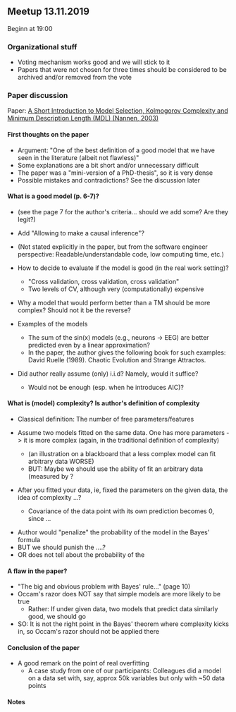 ## Meetup 13.11.2019

Beginn at 19:00

### Organizational stuff
* Voting mechanism works good and we will stick to it
* Papers that were not chosen for three times should be considered to be archived and/or removed from the vote

### Paper discussion
Paper: [A Short Introduction to Model Selection, Kolmogorov Complexity and Minimum Description Length (MDL) (Nannen, 2003)](http://volker.nannen.com/pdf/short_introduction_to_model_selection.pdf)

#### First thoughts on the paper
* Argument: "One of the best definition of a good model that we have seen in the literature (albeit not flawless)"
* Some explanations are a bit short and/or unnecessary difficult
* The paper was a "mini-version of a PhD-thesis", so it is very dense
* Possible mistakes and contradictions? See the discussion later

#### What is a good model (p. 6-7)?
* (see the page 7 for the author's criteria... should we add some? Are they legit?)
* Add "Allowing to make a causal inference"?
* (Not stated explicitly in the paper, but from the software engineer perspective: Readable/understandable code, low computing time, etc.)
* How to decide to evaluate if the model is good (in the real work setting)?
  * "Cross validation, cross validation, cross validation"
  * Two levels of CV, although very (computationally) expensive

* Why a model that would perform better than a TM should be more complex? Should not it be the reverse?

* Examples of the models
  * The sum of the sin(x) models (e.g., neurons -> EEG) are better predicted even by a linear approximation?
  * In the paper, the author gives the following book for such examples: David Ruelle (1989). Chaotic Evolution and Strange Attractos.

* Did author really assume (only) i.i.d? Namely, would it suffice?
  * Would not be enough (esp. when he introduces AIC)?

#### What is (model) complexity? Is author's definition of complexity 
* Classical definition: The number of free parameters/features
* Assume two models fitted on the same data. One has more parameters -> it is more complex (again, in the traditional definition of complexity)
    * (an illustration on a blackboard that a less complex model can fit arbitrary data WORSE)
    * BUT: Maybe we should use the ability of fit an arbitrary data (measured by ?

* After you fitted your data, ie, fixed the parameters on the given data, the idea of complexity ...?
  * Covariance of the data point with its own prediction becomes 0, since ...

[comment]: <> (Max, please finish this section 🙂)
* Author would "penalize" the probability of the model in the Bayes' formula
* BUT we should punish the ....?
* OR does not tell about the probability of the 
#### A flaw in the paper?
* "The big and obvious problem with Bayes' rule..." (page 10)
* Occam's razor does NOT say that simple models are more likely to be true
  * Rather: If under given data, two models that predict data similarly good, we should go 
* SO: It is not the right point in the Bayes' theorem where complexity kicks in, so Occam's razor should not be applied there  

#### Conclusion of the paper

* A good remark on the point of real overfitting
  * A case study from one of our participants: Colleagues did a model on a data set with, say, approx 50k variables but only with ~50 data points

#### Notes
